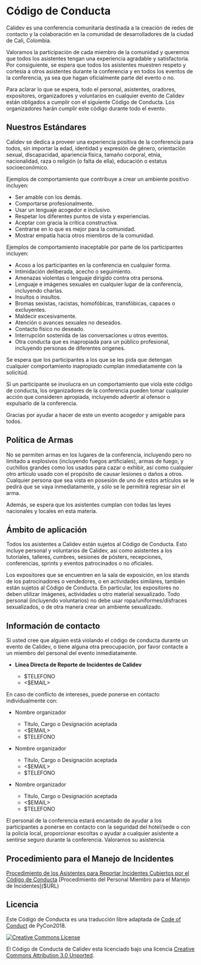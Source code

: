 # Código de Conducta

Calidev es una conferencia comunitaria destinada a la creación de redes de contacto y la colaboración en la comunidad de desarrolladores de la ciudad de Cali, Colombia.

Valoramos la participación de cada miembro de la comunidad y queremos que todos los asistentes tengan una experiencia agradable y satisfactoria. Por consiguiente, se espera que todos los asistentes muestren respeto y cortesía a otros asistentes durante la conferencia y en todos los eventos de la conferencia, ya sea que hagan oficialmente parte del evento o no.

Para aclarar lo que se espera, todo el personal, asistentes, oradores, expositores, organizadores y voluntarios en cualquier evento de Calidev están obligados a cumplir con el siguiente Código de Conducta. Los organizadores harán cumplir este código durante todo el evento.

## Nuestros Estándares

Calidev se dedica a proveer una experiencia positiva de la conferencia para todos, sin importar la edad, identidad y expresión de género, orientación sexual, discapacidad, apariencia física, tamaño corporal, etnia, nacionalidad, raza o religión (o falta de ella), educación o estatus socioeconómico.

Ejemplos de comportamiento que contribuye a crear un ambiente positivo incluyen:

  * Ser amable con los demás.
  * Comportarse profesionalmente.
  * Usar un lenguaje acogedor e inclusivo.
  * Respetar los diferentes puntos de vista y experiencias.
  * Aceptar con gracia la crítica constructiva.
  * Centrarse en lo que es mejor para la comunidad.
  * Mostrar empatía hacia otros miembros de la comunidad.

Ejemplos de comportamiento inaceptable por parte de los participantes incluyen:

  * Acoso a los participantes en la conferencia en cualquier forma.
  * Intimidación deliberada, acecho o seguimiento.
  * Amenazas violentas o lenguaje dirigido contra otra persona.
  * Lenguaje e imágenes sexuales en cualquier lugar de la conferencia, incluyendo charlas.
  * Insultos o insultos.
  * Bromas sexistas, racistas, homofóbicas, transfóbicas, capaces o excluyentes.
  * Maldecir excesivamente.
  * Atención o avances sexuales no deseados.
  * Contacto físico no deseado.
  * Interrupción sostenida de las conversaciones u otros eventos.
  * Otra conducta que es inapropiada para un público profesional, incluyendo personas de diferentes orígenes.

Se espera que los participantes a los que se les pida que detengan cualquier comportamiento inapropiado cumplan inmediatamente con la solicitúd.

Si un participante se involucra en un comportamiento que viola este código de conducta, los organizadores de la conferencia pueden tomar cualquier acción que consideren apropiada, incluyendo advertir al ofensor o expulsarlo de la conferencia.

Gracias por ayudar a hacer de este un evento acogedor y amigable para todos.

## Política de Armas

No se permiten armas en los lugares de la conferencia, incluyendo pero no limitado a explosivos (incluyendo fuegos artificiales), armas de fuego, y cuchillos grandes como los usados para cazar o exhibir, así como cualquier otro artículo usado con el propósito de causar lesiones o daños a otros. Cualquier persona que sea vista en posesión de uno de estos artículos se le pedirá que se vaya inmediatamente, y sólo se le permitirá regresar sin el arma.

Además, se espera que los asistentes cumplan con todas las leyes nacionales y locales en esta materia.

## Ámbito de aplicación

Todos los asistentes a Calidev están sujetos al Código de Conducta. Esto incluye personal y voluntarios de Calidev, así como asistentes a los tutoriales, talleres, cumbres, sesiones de pósters, recepciones, conferencias, sprints y eventos patrocinados o no oficiales.

Los expositores que se encuentren en la sala de exposición, en los stands de los patrocinadores o vendedores, o en actividades similares, también están sujetos al Código de Conducta. En particular, los expositores no deben utilizar imágenes, actividades u otro material sexualizado. Todo personal (incluyendo voluntarios) no debe usar ropa/uniformes/disfraces sexualizados, o de otra manera crear un ambiente sexualizado.

## Información de contacto

Si usted cree que alguien está violando el código de conducta durante un evento de Calidev, o tiene alguna otra preocupación, por favor contacte a un miembro del personal del evento inmediatamente.

* **Línea Directa de Reporte de Incidentes de Calidev**

    * $TELEFONO
    * <$EMAIL>

En caso de conflicto de intereses, puede ponerse en contacto individualmente con:

  * Nombre organizador

    * Titulo, Cargo o Designación aceptada
    * <$EMAIL>
    * $TELEFONO

  * Nombre organizador

    * Titulo, Cargo o Designación aceptada
    * <$EMAIL>
    * $TELEFONO

  * Nombre organizador

    * Titulo, Cargo o Designación aceptada
    * <$EMAIL>
    * $TELEFONO

El personal de la conferencia estará encantado de ayudar a los participantes a ponerse en contacto con la seguridad del hotel/sede o con la policía local, proporcionar escoltas o ayudar a cualquier asistente a sentirse seguro durante la conferencia. Valoramos su asistencia.

## Procedimiento para el Manejo de Incidentes

[Procedimiento de los Asistentes para Reportar Incidentes Cubiertos por el Código de Conducta]($URL)
[Procedimiento del Personal Miembro para el Manejo de Incidentes]($URL)

## Licencia

Este Código de Conducta es una traducción libre adaptada de [Code of Conduct](https://us.pycon.org/2018/about/code-of-conduct/) de PyCon2018.

[![Creative Commons License](http://i.creativecommons.org/l/by/3.0/88x31.png)](http://creativecommons.org/licenses/by/3.0/)

El Código de Conducta de Calidev esta licenciado bajo una licencia [Creative Commons Attribution 3.0 Unported](http://creativecommons.org/licenses/by/3.0/).
